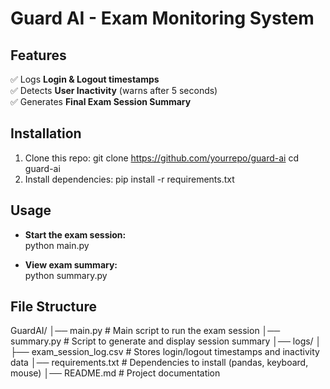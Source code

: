 # Guard AI - Exam Monitoring System

## Features
✅ Logs **Login & Logout timestamps**  
✅ Detects **User Inactivity** (warns after 5 seconds)  
✅ Generates **Final Exam Session Summary**  

## Installation
1. Clone this repo: git clone https://github.com/yourrepo/guard-ai cd guard-ai
2. Install dependencies: pip install -r requirements.txt

## Usage
- **Start the exam session:**  
python main.py

- **View exam summary:**  
python summary.py

## File Structure
GuardAI/
│── main.py                # Main script to run the exam session
│── summary.py             # Script to generate and display session summary
│── logs/
│   ├── exam_session_log.csv  # Stores login/logout timestamps and inactivity data
│── requirements.txt       # Dependencies to install (pandas, keyboard, mouse)
│── README.md              # Project documentation



